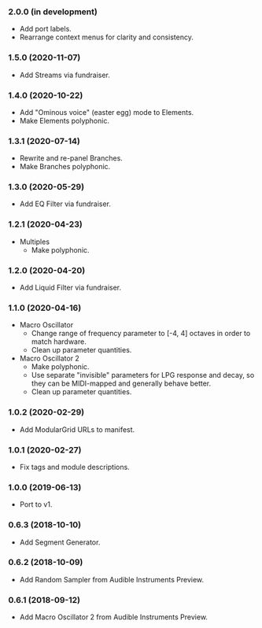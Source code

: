 ### 2.0.0 (in development)
- Add port labels.
- Rearrange context menus for clarity and consistency.

### 1.5.0 (2020-11-07)
- Add Streams via fundraiser.

### 1.4.0 (2020-10-22)
- Add "Ominous voice" (easter egg) mode to Elements.
- Make Elements polyphonic.

### 1.3.1 (2020-07-14)
- Rewrite and re-panel Branches.
- Make Branches polyphonic.

### 1.3.0 (2020-05-29)
- Add EQ Filter via fundraiser.

### 1.2.1 (2020-04-23)
- Multiples
	- Make polyphonic.

### 1.2.0 (2020-04-20)
- Add Liquid Filter via fundraiser.

### 1.1.0 (2020-04-16)
- Macro Oscillator
	- Change range of frequency parameter to [-4, 4] octaves in order to match hardware.
	- Clean up parameter quantities.
- Macro Oscillator 2
	- Make polyphonic.
	- Use separate "invisible" parameters for LPG response and decay, so they can be MIDI-mapped and generally behave better.
	- Clean up parameter quantities.

### 1.0.2 (2020-02-29)
- Add ModularGrid URLs to manifest.

### 1.0.1 (2020-02-27)
- Fix tags and module descriptions.

### 1.0.0 (2019-06-13)
- Port to v1.

### 0.6.3 (2018-10-10)
- Add Segment Generator.

### 0.6.2 (2018-10-09)
- Add Random Sampler from Audible Instruments Preview.

### 0.6.1 (2018-09-12)
- Add Macro Oscillator 2 from Audible Instruments Preview.
